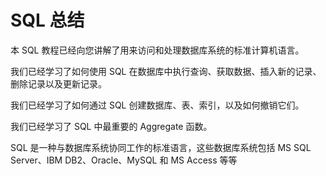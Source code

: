 # SQL 总结
本 SQL 教程已经向您讲解了用来访问和处理数据库系统的标准计算机语言。

我们已经学习了如何使用 SQL 在数据库中执行查询、获取数据、插入新的记录、删除记录以及更新记录。

我们已经学习了如何通过 SQL 创建数据库、表、索引，以及如何撤销它们。

我们已经学习了 SQL 中最重要的 Aggregate 函数。

SQL 是一种与数据库系统协同工作的标准语言，这些数据库系统包括 MS SQL Server、IBM DB2、Oracle、MySQL 和 MS Access 等等
